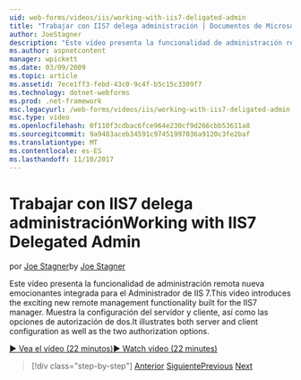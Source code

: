 ```yaml
---
uid: web-forms/videos/iis/working-with-iis7-deligated-admin
title: "Trabajar con IIS7 delega administración | Documentos de Microsoft"
author: JoeStagner
description: "Este vídeo presenta la funcionalidad de administración remota nueva emocionantes integrada para el Administrador de IIS 7. Server y la configuración de cliente muestran como wel..."
ms.author: aspnetcontent
manager: wpickett
ms.date: 03/09/2009
ms.topic: article
ms.assetid: 7ece1ff3-febd-43c0-9c4f-b5c15c3309f7
ms.technology: dotnet-webforms
ms.prod: .net-framework
msc.legacyurl: /web-forms/videos/iis/working-with-iis7-deligated-admin
msc.type: video
ms.openlocfilehash: 0f110f3cdbac6fce964e230cf9d266cbb53611a8
ms.sourcegitcommit: 9a9483aceb34591c97451997036a9120c3fe2baf
ms.translationtype: MT
ms.contentlocale: es-ES
ms.lasthandoff: 11/10/2017
---
```

<a name="working-with-iis7-delegated-admin"></a><span data-ttu-id="df090-104">Trabajar con IIS7 delega administración</span><span class="sxs-lookup"><span data-stu-id="df090-104">Working with IIS7 Delegated Admin</span></span>
====================
<span data-ttu-id="df090-105">por [Joe Stagner](https://github.com/JoeStagner)</span><span class="sxs-lookup"><span data-stu-id="df090-105">by [Joe Stagner](https://github.com/JoeStagner)</span></span>

<span data-ttu-id="df090-106">Este vídeo presenta la funcionalidad de administración remota nueva emocionantes integrada para el Administrador de IIS 7.</span><span class="sxs-lookup"><span data-stu-id="df090-106">This video introduces the exciting new remote management functionality built for the IIS7 manager.</span></span> <span data-ttu-id="df090-107">Muestra la configuración del servidor y cliente, así como las opciones de autorización de dos.</span><span class="sxs-lookup"><span data-stu-id="df090-107">It illustrates both server and client configuration as well as the two authorization options.</span></span>

[<span data-ttu-id="df090-108">&#9654; Vea el vídeo (22 minutos)</span><span class="sxs-lookup"><span data-stu-id="df090-108">&#9654; Watch video (22 minutes)</span></span>](https://channel9.msdn.com/Blogs/ASP-NET-Site-Videos/working-with-iis7-deligated-admin)

>[!div class="step-by-step"]
<span data-ttu-id="df090-109">[Anterior](developing-and-deploying-in-a-shared-hosting.md)
[Siguiente](feature-specific-delegated-management.md)</span><span class="sxs-lookup"><span data-stu-id="df090-109">[Previous](developing-and-deploying-in-a-shared-hosting.md)
[Next](feature-specific-delegated-management.md)</span></span>
